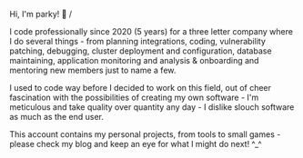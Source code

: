 Hi, I'm parky! 🐼 /

I code professionally since 2020 (5 years) for a three letter company where I do several things - from planning integrations, coding, vulnerability patching, debugging, cluster deployment and configuration, database maintaining, application monitoring and analysis & onboarding and mentoring new members just to name a few.

I used to code way before I decided to work on this field, out of cheer fascination with the possibilities of creating my own software - I'm meticulous and take quality over quantity any day - I dislike slouch software as much as the end user.

This account contains my personal projects, from tools to small games - please check my blog and keep an eye for what I might do next! ^_^
